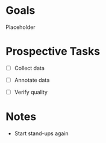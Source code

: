 # Goals

Placeholder


# Prospective Tasks

* [ ] Collect data
* [ ] Annotate data
* [ ] Verify quality


# Notes

* Start stand-ups again
